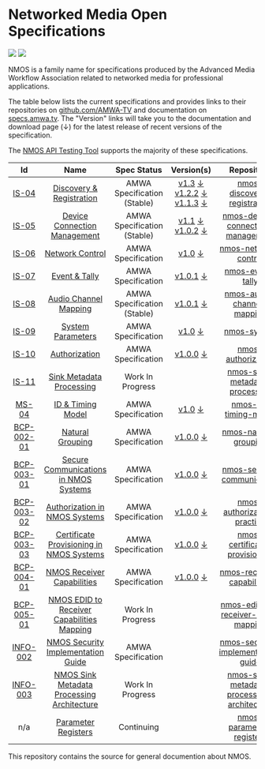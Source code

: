 # Networked Media Open Specifications

<a href="https://github.com/AMWA-TV/nmos/actions?query=workflow%3ALint"><img src="https://github.com/AMWA-TV/nmos/workflows/Lint/badge.svg"/></a> 
<a href="https://github.com/AMWA-TV/nmos/actions?query=workflow%3ARender"><img src="https://github.com/AMWA-TV/nmos/workflows/Render/badge.svg"/></a> 

<!-- INTRO-START -->

NMOS is a family name for specifications produced by the Advanced Media Workflow Association related to networked media for professional applications.

The table below lists the current specifications and provides links to their repositories on [github.com/AMWA-TV](https://github.com/AMWA-TV/) and documentation on [specs.amwa.tv](https://specs.amwa.tv). The "Version" links will take you to the documentation and download page (↓) for the latest release of recent versions of the specification.

The [NMOS API Testing Tool](https://specs.amwa.tv/nmos-testing) supports the majority of these specifications.

Id | Name  | Spec Status | Version(s) | Repository
:--:|:---:|:---:|:---:|:--:
[IS-04](https://specs.amwa.tv/is-04) | [Discovery & Registration](https://specs.amwa.tv/is-04) | AMWA Specification (Stable) | [v1.3](https://specs.amwa.tv/is-04/v1.3/) [↓](https://github.com/AMWA-TV/nmos-discovery-registration/releases/tag/v1.3)<br/>[v1.2.2](https://specs.amwa.tv/is-04/v1.2.2/) [↓](https://github.com/AMWA-TV/nmos-discovery-registration/releases/tag/v1.2.2)<br/>[v1.1.3](https://specs.amwa.tv/is-04/v1.1.3/) [↓](https://github.com/AMWA-TV/nmos-discovery-registration/releases/tag/v1.1.3) |[nmos-discovery-registration](https://github.com/AMWA-TV/nmos-discovery-registration)
[IS-05](https://specs.amwa.tv/is-05) | [Device Connection Management](https://specs.amwa.tv/is-05) | AMWA Specification (Stable) | [v1.1](https://specs.amwa.tv/is-05/v1.1/) [↓](https://github.com/AMWA-TV/nmos-device-connection-management/releases/tag/v1.1)<br/>[v1.0.2](https://specs.amwa.tv/is-05/v1.0.2/) [↓](https://github.com/AMWA-TV/nmos-device-connection-management/releases/tag/v1.0.2) |[nmos-device-connection-management](https://github.com/AMWA-TV/nmos-device-connection-management)
[IS-06](https://specs.amwa.tv/is-06) | [Network Control](https://specs.amwa.tv/is-06) | AMWA Specification | [v1.0](https://specs.amwa.tv/is-06/v1.0/) [↓](https://github.com/AMWA-TV/nmos-network-control/releases/tag/v1.0)| [nmos-network-control](https://github.com/AMWA-TV/nmos-network-control)
[IS-07](https://specs.amwa.tv/is-07) | [Event & Tally](https://specs.amwa.tv/is-07) | AMWA Specification | [v1.0.1](https://specs.amwa.tv/is-07/v1.0.1/) [↓](https://github.com/AMWA-TV/nmos-event-tally/releases/tag/v1.0.1)| [nmos-event-tally](https://github.com/AMWA-TV/nmos-event-tally)
[IS-08](https://specs.amwa.tv/is-08/) | [Audio Channel Mapping](https://specs.amwa.tv/is-08/) | AMWA Specification (Stable) | [v1.0.1](https://specs.amwa.tv/is-08/v1.0.1/) [↓](https://github.com/AMWA-TV/nmos-audio-channel-mapping/releases/tag/v1.0.1) | [nmos-audio-channel-mapping](https://github.com/AMWA-TV/nmos-audio-channel-mapping)
[IS-09](https://specs.amwa.tv/is-09) | [System Parameters](https://specs.amwa.tv/is-09) | AMWA Specification | [v1.0](https://specs.amwa.tv/is-09/v1.0) [↓](https://github.com/AMWA-TV/nmos-system/releases/tag/v1.0) | [nmos-system](https://github.com/AMWA-TV/nmos-system)
[IS-10](https://specs.amwa.tv/is-10) | [Authorization](https://specs.amwa.tv/is-10) | AMWA Specification | [v1.0.0](https://specs.amwa.tv/is-10/v1.0.0) [↓](https://github.com/AMWA-TV/nmos-authorization/releases/tag/v1.0.0) | [nmos-authorization](https://github.com/AMWA-TV/nmos-authorization)
[IS-11](https://specs.amwa.tv/is-11) | [Sink Metadata Processing](https://specs.amwa.tv/is-11) | Work In Progress | | [nmos-sink-metadata-processing](https://github.com/AMWA-TV/nmos-sink-metadata-processing)
[MS-04](https://specs.amwa.tv/ms-04/) | [ID & Timing Model](https://specs.amwa.tv/ms-04/) | AMWA Specification | [v1.0](https://specs.amwa.tv/ms-04/v1.0) [↓](https://github.com/AMWA-TV/nmos-id-timing-model/releases/tag/v1.0) | [nmos-id-timing-model](https://github.com/AMWA-TV/nmos-id-timing-model)
[BCP-002-01](https://specs.amwa.tv/bcp-002-01) | [Natural Grouping](https://specs.amwa.tv/bcp-002-01) | AMWA Specification | [v1.0.0](https://specs.amwa.tv/bcp-002-01/v1.0.0) [↓](https://github.com/AMWA-TV/nmos-natural-grouping/releases/tag/v1.0.0) | [nmos-natural-grouping](https://github.com/AMWA-TV/nmos-natural-grouping)
[BCP-003-01](https://specs.amwa.tv/bcp-003-01) | [Secure Communications in NMOS Systems](https://specs.amwa.tv/bcp-003-01) | AMWA Specification | [v1.0.0](https://specs.amwa.tv/bcp-003-01/v1.0.0) [↓](https://github.com/AMWA-TV/nmos-secure-communication/releases/tag/v1.0.0) | [nmos-secure-communication](https://github.com/AMWA-TV/nmos-secure-communication)
[BCP-003-02](https://specs.amwa.tv/bcp-003-02) | [Authorization in NMOS Systems](https://specs.amwa.tv/bcp-003-02) | AMWA Specification | [v1.0.0](https://specs.amwa.tv/bcp-003-02/v1.0.0) [↓](https://github.com/AMWA-TV/nmos-authorization-practice/releases/tag/v1.0.0) | [nmos-authorization-practice](https://github.com/AMWA-TV/nmos-authorization-practice)
[BCP-003-03](https://specs.amwa.tv/bcp-003-03) | [Certificate Provisioning in NMOS Systems](https://specs.amwa.tv/bcp-003-03) | AMWA Specification | [v1.0.0](https://specs.amwa.tv/bcp-003-03/v1.0.0) [↓](https://github.com/AMWA-TV/nmos-certificate-provisioning/releases/tag/v1.0.0) | [nmos-certificate-provisioning](https://github.com/AMWA-TV/nmos-certificate-provisioning)
[BCP-004-01](https://specs.amwa.tv/bcp-004-01) | [NMOS Receiver Capabilities](https://specs.amwa.tv/bcp-004-01) | AMWA Specification | [v1.0.0](https://specs.amwa.tv/bcp-004-01/v1.0.0) [↓](https://github.com/AMWA-TV/nmos-receiver-capabilities/releases/tag/v1.0.0) | [nmos-receiver-capabilities](https://github.com/AMWA-TV/nmos-receiver-capabilities)
[BCP-005-01](https://specs.amwa.tv/bcp-005-01) | [NMOS EDID to Receiver Capabilities Mapping](https://specs.amwa.tv/bcp-005-01) | Work In Progress | | [nmos-edid-to-receiver-caps-mapping](https://github.com/AMWA-TV/nmos-edid-to-receiver-caps-mapping)
[INFO-002](https://specs.amwa.tv/info-002) | [NMOS Security Implementation Guide](https://specs.amwa.tv/info-002) | AMWA Specification | | [nmos-security-implementation-guide](https://github.com/AMWA-TV/nmos-security-implementation-guide)
[INFO-003](https://specs.amwa.tv/info-003) | [NMOS Sink Metadata Processing Architecture](https://specs.amwa.tv/info-003) | Work In Progress | | [nmos-sink-metadata-processing-architecture](https://github.com/AMWA-TV/nmos-sink-metadata-processing-architecture)
n/a | [Parameter Registers](https://specs.amwa.tv/nmos-parameter-registers/) | Continuing | | [nmos-parameter-registers](https://github.com/AMWA-TV/nmos-parameter-registers)

<!-- INTRO-END -->

This repository contains the source for general documention about NMOS.
